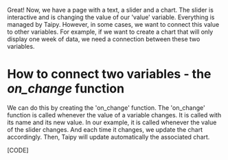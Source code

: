 Great! Now, we have a page with a text, a slider and a chart. The slider is interactive and is changing the value of our 'value' variable. Everything is managed by Taipy. However, in some cases, we want to connect this value to other variables. For example, if we want to create a chart that will only display one week of data, we need a connection between these two variables.

# How to connect two variables - the *on_change* function

We can do this by creating the 'on_change' function. The 'on_change' function is called whenever the value of a variable changes. It is called with its name and its new value. In our example, it is called whenever the value of the slider changes. And each time it changes, we update the chart accordingly. Then, Taipy will update automatically the associated chart.

[CODE]